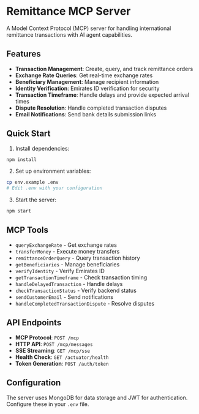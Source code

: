 # Remittance MCP Server

A Model Context Protocol (MCP) server for handling international remittance transactions with AI agent capabilities.

## Features

- **Transaction Management**: Create, query, and track remittance orders
- **Exchange Rate Queries**: Get real-time exchange rates
- **Beneficiary Management**: Manage recipient information
- **Identity Verification**: Emirates ID verification for security
- **Transaction Timeframe**: Handle delays and provide expected arrival times
- **Dispute Resolution**: Handle completed transaction disputes
- **Email Notifications**: Send bank details submission links

## Quick Start

1. Install dependencies:
```bash
npm install
```

2. Set up environment variables:
```bash
cp env.example .env
# Edit .env with your configuration
```

3. Start the server:
```bash
npm start
```

## MCP Tools

- `queryExchangeRate` - Get exchange rates
- `transferMoney` - Execute money transfers
- `remittanceOrderQuery` - Query transaction history
- `getBeneficiaries` - Manage beneficiaries
- `verifyIdentity` - Verify Emirates ID
- `getTransactionTimeframe` - Check transaction timing
- `handleDelayedTransaction` - Handle delays
- `checkTransactionStatus` - Verify backend status
- `sendCustomerEmail` - Send notifications
- `handleCompletedTransactionDispute` - Resolve disputes

## API Endpoints

- **MCP Protocol**: `POST /mcp`
- **HTTP API**: `POST /mcp/messages`
- **SSE Streaming**: `GET /mcp/sse`
- **Health Check**: `GET /actuator/health`
- **Token Generation**: `POST /auth/token`

## Configuration

The server uses MongoDB for data storage and JWT for authentication. Configure these in your `.env` file.
